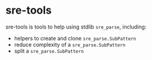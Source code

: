 # sre-tools

sre-tools is tools to help using stdlib `sre_parse`, including:

- helpers to create and clone `sre_parse.SubPattern`
- reduce complexity of a `sre_parse.SubPattern`
- split a `sre_parse.SubPattern`

